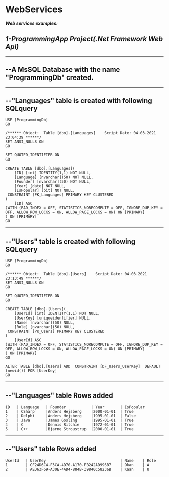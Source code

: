 # WebServices
***Web services examples:***

***1-ProgrammingApp Project(.Net Framework Web Api)***
-
____________________________________________________________

--A MsSQL Database with the name "ProgrammingDb" created.
---
____________________________________________________________
--"Languages" table is created with following SQLquery
---
```
USE [ProgrammingDb]
GO

/****** Object:  Table [dbo].[Languages]    Script Date: 04.03.2021 23:04:39 ******/
SET ANSI_NULLS ON
GO

SET QUOTED_IDENTIFIER ON
GO

CREATE TABLE [dbo].[Languages](
	[ID] [int] IDENTITY(1,1) NOT NULL,
	[Language] [nvarchar](50) NOT NULL,
	[Founder] [nvarchar](50) NOT NULL,
	[Year] [date] NOT NULL,
	[IsPopular] [bit] NOT NULL,
 CONSTRAINT [PK_Languages] PRIMARY KEY CLUSTERED 
(
	[ID] ASC
)WITH (PAD_INDEX = OFF, STATISTICS_NORECOMPUTE = OFF, IGNORE_DUP_KEY = OFF, ALLOW_ROW_LOCKS = ON, ALLOW_PAGE_LOCKS = ON) ON [PRIMARY]
) ON [PRIMARY]
GO
```
____________________________________________________________
--"Users" table is created with following SQLquery
---
```
USE [ProgrammingDb]
GO

/****** Object:  Table [dbo].[Users]    Script Date: 04.03.2021 23:13:49 ******/
SET ANSI_NULLS ON
GO

SET QUOTED_IDENTIFIER ON
GO

CREATE TABLE [dbo].[Users](
	[UserId] [int] IDENTITY(1,1) NOT NULL,
	[UserKey] [uniqueidentifier] NULL,
	[Name] [nvarchar](50) NULL,
	[Role] [nvarchar](50) NULL,
 CONSTRAINT [PK_Users] PRIMARY KEY CLUSTERED 
(
	[UserId] ASC
)WITH (PAD_INDEX = OFF, STATISTICS_NORECOMPUTE = OFF, IGNORE_DUP_KEY = OFF, ALLOW_ROW_LOCKS = ON, ALLOW_PAGE_LOCKS = ON) ON [PRIMARY]
) ON [PRIMARY]
GO

ALTER TABLE [dbo].[Users] ADD  CONSTRAINT [DF_Users_UserKey]  DEFAULT (newid()) FOR [UserKey]
GO
```
____________________________________________________________
--"Languages" table Rows added
---
```
ID   | Language   | Founder           | Year       | IsPopular
1    | CSharp     |Anders Hejsberg    |2000-01-01  | True
2    | Delphi     |Anders Hejsberg    |1995-01-01  | False
3    | Java       |James Gosling      |1995-01-01  | True
4    | C          |Dennis Ritchie     |1972-01-01  | True
5    | C++        |Bjarne Stroustrup  |2000-01-01  | True
```
____________________________________________________________
--"Users" table Rows added
---
```
UserId   | UserKey                                 | Name    | Role       
1        | CF24D6C4-F3CA-4D70-A170-FB242AD996B7    | Okan    | A 
2        | AED63F69-A30E-4AD4-884B-39840C58236B    | Kaan    | U
```
